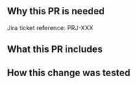 <!-- @formatter:off -->

Why this PR is needed
---------------------
<!-- Add a sentence or two on the reason this PR exists. Remember that the reviewer likely doesn't have as much context as you. Help them help you. -->


<!-- Github will auto-link to Jira if configured in repo settings -> Autolink References --> 
Jira ticket reference: PRJ-XXX

What this PR includes
---------------------
<!-- Brief description of what was done to meet the PR goal. -->



How this change was tested
--------------------------
<!-- Describe testing done on the change, or why this is not applicable. -->



<!--
Did You Think About
------------------
- Monitoring?
- Metrics and logging to diagnose problems?
- Documentation?
- Security, access control, PII?
-->

<!-- @formatter:on -->
